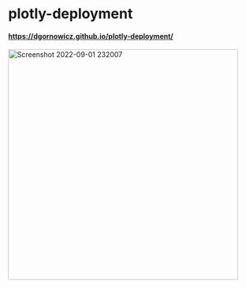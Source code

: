 # plotly-deployment

#### https://dgornowicz.github.io/plotly-deployment/

<img width="466" alt="Screenshot 2022-09-01 232007" src="https://user-images.githubusercontent.com/102050273/188055802-eb9a5a7c-fce6-4fbb-9ae7-a72b45c97d97.png">
